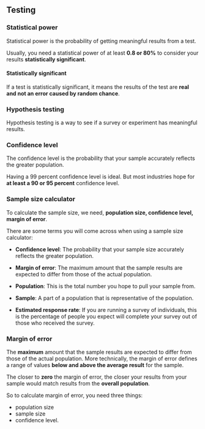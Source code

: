## Testing

### Statistical power

Statistical power is the probability of getting meaningful results from a test.

Usually, you need a statistical power of at least **0.8 or 80%** to consider your results **statistically significant**.

#### Statistically significant

If a test is statistically significant, it means the results of the test are **real and not an error caused by random chance**.

### Hypothesis testing

Hypothesis testing is a way to see if a survey or experiment has meaningful results.

### Confidence level

The confidence level is the probability that your sample accurately reflects the greater population.

Having a 99 percent confidence level is ideal. But most industries hope for **at least a 90 or 95 percent** confidence level.

### Sample size calculator

To calculate the sample size, we need, **population size, confidence level, margin of error**.

There are some terms you will come across when using a sample size calculator:

- **Confidence level**: The probability that your sample size accurately reflects the greater population.

- **Margin of error**: The maximum amount that the sample results are expected to differ from those of the actual population.

- **Population**: This is the total number you hope to pull your sample from.

- **Sample**: A part of a population that is representative of the population.

- **Estimated response rate**: If you are running a survey of individuals, this is the percentage of people you expect will complete your survey out of those who received the survey.

### Margin of error

The **maximum** amount that the sample results are expected to differ from those of the actual population. More technically, the margin of error defines a range of values **below and above the average result** for the sample.

The closer to **zero** the margin of error, the closer your results from your sample would match results from the **overall population**.

So to calculate margin of error, you need three things:

- population size
- sample size
- confidence level.
